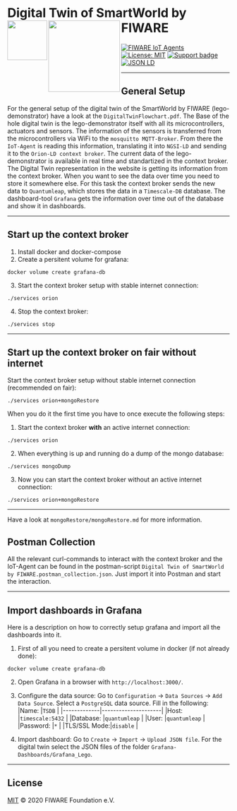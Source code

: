 # Digital Twin of SmartWorld by FIWARE [<img src="https://img.shields.io/badge/NGSI-LD-d6604d.svg" width="90"  align="left" />](https://www.etsi.org/deliver/etsi_gs/CIM/001_099/009/01.04.01_60/gs_cim009v010401p.pdf)[<img src="https://fiware.github.io/tutorials.IoT-Agent/img/fiware.png" align="left" width="162">](https://www.fiware.org/)<br/>

[![FIWARE IoT Agents](https://nexus.lab.fiware.org/repository/raw/public/badges/chapters/iot-agents.svg)](https://github.com/FIWARE/catalogue/blob/master/iot-agents/README.md)
[![License: MIT](https://img.shields.io/github/license/fiware/tutorials.Iot-Agent.svg)](https://opensource.org/licenses/MIT)
[![Support badge](https://img.shields.io/badge/tag-fiware-orange.svg?logo=stackoverflow)](https://stackoverflow.com/questions/tagged/fiware)
[![JSON LD](https://img.shields.io/badge/JSON--LD-1.1-f06f38.svg)](https://w3c.github.io/json-ld-syntax/)

---

## General Setup

For the general setup of the digital twin of the SmartWorld by FIWARE (lego-demonstrator) have a look at the ```DigitalTwinFlowchart.pdf```. The Base of the hole digital twin is the lego-demonstrator itself with all its microcontrollers, actuators and sensors. The information of the sensors is transferred from the microcontrollers via WiFi to the ```mosquitto MQTT-Broker```. From there the ```IoT-Agent``` is reading this information, translating it into ```NGSI-LD``` and sending it to the ```Orion-LD context broker```. The current data of the lego-demonstrator is available in real time and standartized in the context broker. The Digital Twin representation in the website is getting its information from the context broker. When you want to see the data over time you need to store it somewhere else. For this task the context broker sends the new data to ```Quantumleap```, which stores the data in a ```Timescale-DB``` database. The dashboard-tool ```Grafana``` gets the information over time out of the database and show it in dashboards.

---

## Start up the context broker

1. Install docker and docker-compose
2. Create a persitent volume for grafana:
```
docker volume create grafana-db
```
3. Start the context broker setup with stable internet connection:
```
./services orion
```
4. Stop the context broker:
```
./services stop
```

---

## Start up the context broker on fair without internet

Start the context broker setup without stable internet connection (recommended on fair):
```
./services orion+mongoRestore
```

When you do it the first time you have to once execute the following steps:
1. Start the context broker **with** an active internet connection:
```
./services orion
```
2. When everything is up and running do a dump of the mongo database:
```
./services mongoDump
```
3. Now you can start the context broker without an active internet connection:
```
./services orion+mongoRestore
```

---

Have a look at ```mongoRestore/mongoRestore.md``` for more information.

## Postman Collection
All the relevant curl-commands to interact with the context broker and the IoT-Agent can be found in the postman-script ```Digital Twin of SmartWorld by FIWARE.postman_collection.json```. Just import it into Postman and start the interaction.

---

## Import dashboards in Grafana
Here is a description on how to correctly setup grafana and import all the dashboards into it.

1. First of all you need to create a persitent volume in docker (if not already done):
```
docker volume create grafana-db
```
2. Open Grafana in a browser with ```http://localhost:3000/```.
3. Configure the data source: Go to ```Configuration``` -> ```Data Sources``` -> ```Add Data Source```. Select a ```PostgreSQL``` data source. Fill in the following:
|Name:        |```TSDB```           |
|-------------|---------------------|
|Host:        |```timescale:5432``` |
|Database:    |```quantumleap```    |
|User:        |```quantumleap```    |
|Password:    |```*```              |
|TLS/SSL Mode:|```disable```        |

4. Import dashboard: Go to ```Create``` -> ```Import``` -> ```Upload JSON file```.
For the digital twin select the JSON files of the folder ```Grafana-Dashboards/Grafana_Lego```.

---

## License

[MIT](LICENSE) © 2020 FIWARE Foundation e.V.
